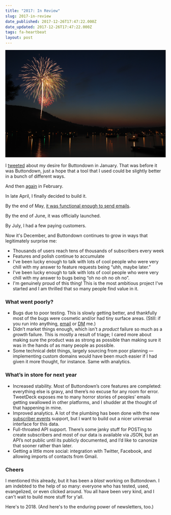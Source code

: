 ```yaml
---
title: "2017: In Review"
slug: 2017-in-review
date_published: 2017-12-26T17:47:22.000Z
date_updated: 2017-12-26T17:47:22.000Z
tags: fa-heartbeat
layout: post
---
```


<p><img src="/img/53.jpg" alt=""></p>
<p>I <a href="https://twitter.com/justinmduke/status/820761156964843520">tweeted</a> about my desire for Buttondown in January.  That was before it was Buttondown, just a hope that a tool that I used could be slightly better in a bunch of different ways.</p>
<p>And then <a href="https://twitter.com/justinmduke/status/827663184274132992">again</a> in February.</p>
<p>In late April, I finally decided to build it.</p>
<p>By the end of May, <a href="https://twitter.com/justinmduke/status/868944561057312768">it was functional enough to send emails</a>.</p>
<p>By the end of June, it was officially launched.</p>
<p>By July, I had a few paying customers.</p>
<p>Now it's December, and Buttondown continues to grow in ways that legitimately surprise me:</p>
<ul>
<li>Thousands of users reach tens of thousands of subscribers every week</li>
<li>Features and polish continue to accumulate</li>
<li>I've been lucky enough to talk with lots of cool people who were very chill with my answer to feature requests being “uhh, maybe later.”</li>
<li>I've been lucky enough to talk with lots of cool people who were very chill with my answer to bugs being “oh no oh no oh no”.</li>
<li>I'm genuinely proud of this thing!  This is the most ambitious project I've started and I am thrilled that so many people find value in it.</li>
</ul>
<h3 id="whatwentpoorly">What went poorly?</h3>
<ul>
<li>Bugs due to poor testing.  This is slowly getting better, and thankfully most of the bugs were cosmetic and/or had tiny surface areas.  (Still: if you run into anything, <a href="mailto:justin@buttondown.email">email</a> or <a href="https://twitter.com/buttondownemail">DM</a> me.)</li>
<li>Didn’t market things enough, which isn't a <em>product</em> failure so much as a <em>growth</em> failure.  This is mostly a result of triage; I cared more about making sure the product was as strong as possible than making sure it was in the hands of as many people as possible.</li>
<li>Some technical debt things, largely sourcing from poor planning — implementing custom domains would have been much easier if I had given it more thought, for instance.  Same with analytics.</li>
</ul>
<h3 id="whatsinstorefornextyear">What’s in store for next year</h3>
<ul>
<li>Increased stability.  Most of Buttondown’s core features are completed: everything else is gravy, and there’s no excuse for any room for error.  TweetDeck exposes me to many horror stories of peoples’ emails getting swallowed in other platforms, and I shudder at the thought of that happening in mine.</li>
<li>Improved analytics.  A lot of the plumbing has been done with the new <a href="https://blog.buttondown.email/introducing-subscriber-events/">subscriber events</a> support, but I want to build out a nicer universal interface for this data.</li>
<li>Full-throated API support.  There’s some janky stuff for POSTing to create subscribers and most of our data is available via JSON, but an API’s not public until its publicly documented, and I’d like to canonize that sooner rather than later.</li>
<li>Getting a little more social: integration with Twitter, Facebook, and allowing imports of contacts from Gmail.</li>
</ul>
<h3 id="cheers">Cheers</h3>
<p>I mentioned this already, but it has been a <em>blast</em> working on Buttondown.  I am indebted to the help of so many: everyone who has tested, used, evangelized, or even clicked around.  You all have been very kind, and I can't wait to build more stuff for y'all.</p>
<p>Here's to 2018.  (And here's to the enduring power of newsletters, too.)</p>

